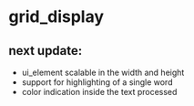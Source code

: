 # grid_display

## next update:
- ui_element scalable in the width and height
- support for highlighting of a single word
- color indication inside the text processed